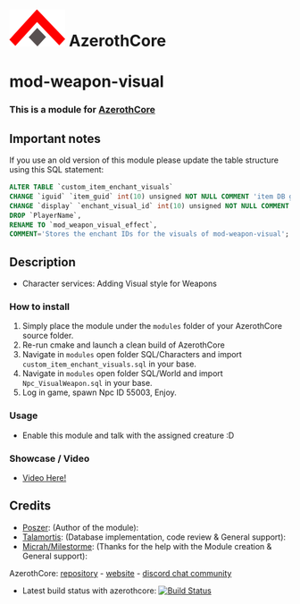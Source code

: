 # ![logo](https://raw.githubusercontent.com/azerothcore/azerothcore.github.io/master/images/logo-github.png) AzerothCore
# mod-weapon-visual
### This is a module for [AzerothCore](http://www.azerothcore.org)

## Important notes

If you use an old version of this module please update the table structure using this SQL statement:
```sql
ALTER TABLE `custom_item_enchant_visuals`
CHANGE `iguid` `item_guid` int(10) unsigned NOT NULL COMMENT 'item DB guid' FIRST,
CHANGE `display` `enchant_visual_id` int(10) unsigned NOT NULL COMMENT 'enchantID' AFTER `item_guid`,
DROP `PlayerName`,
RENAME TO `mod_weapon_visual_effect`,
COMMENT='Stores the enchant IDs for the visuals of mod-weapon-visual';
```

## Description
- Character services: Adding Visual style for Weapons

### How to install
1. Simply place the module under the `modules` folder of your AzerothCore source folder.
2. Re-run cmake and launch a clean build of AzerothCore
3. Navigate in `modules` open folder SQL/Characters and import `custom_item_enchant_visuals.sql` in your base.
4. Navigate in `modules` open folder SQL/World and import `Npc_VisualWeapon.sql` in your base.
5. Log in game, spawn Npc ID 55003, Enjoy.

### Usage
- Enable this module and talk with the assigned creature :D

### Showcase / Video 
- [Video Here!](https://youtu.be/Sat9KWvsPwQ)


## Credits
* [Poszer](https://github.com/Poszer): (Author of the module): 
* [Talamortis](https://github.com/Talamortis):  (Database implementation, code review & General support):
* [Micrah/Milestorme](https://github.com/milestorme): (Thanks for the help with the Module creation & General support): 

AzerothCore: [repository](https://github.com/azerothcore) - [website](http://azerothcore.org/) - [discord chat community](https://discord.gg/PaqQRkd)
- Latest build status with azerothcore: [![Build Status](https://travis-ci.org/azerothcore/mod-weapon-visual.svg?branch=master)](https://travis-ci.org/azerothcore/mod-weapon-visual)
